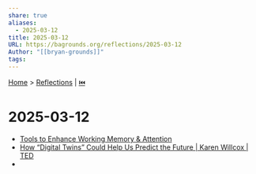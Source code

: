 ```yaml
---
share: true
aliases:
  - 2025-03-12
title: 2025-03-12
URL: https://bagrounds.org/reflections/2025-03-12
Author: "[[bryan-grounds]]"
tags: 
---
```

[Home](../index.md) > [Reflections](./index.md) | [⏮️](./2025-03-11.md)  
# 2025-03-12  
- [Tools to Enhance Working Memory & Attention](../videos/tools-to-enhance-working-memory-and-attention.md)  
- [How “Digital Twins” Could Help Us Predict the Future | Karen Willcox | TED](../videos/how-digital-twins-could-help-us-predict-the-future-karen-willcox-ted.md)  
-   
